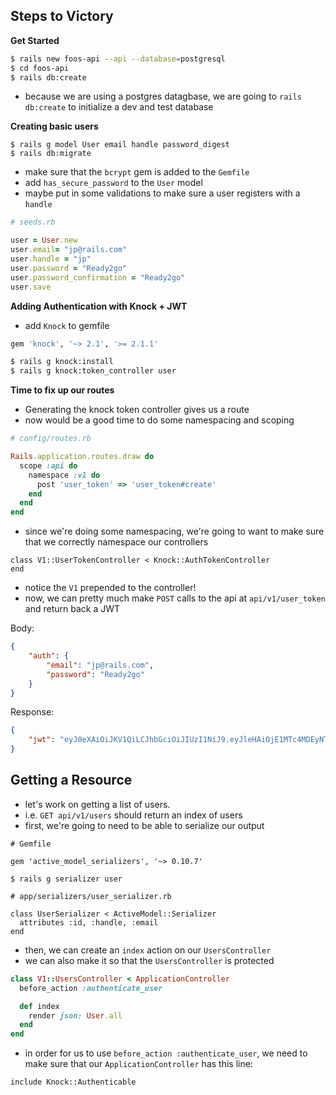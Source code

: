 ## Steps to Victory

__Get Started__

```bash
$ rails new foos-api --api --database=postgresql
$ cd foos-api
$ rails db:create
```

* because we are using a postgres datagbase, we are going to `rails db:create` to initialize a dev and test database

__Creating basic users__

```
$ rails g model User email handle password_digest
$ rails db:migrate

```

* make sure that the `bcrypt` gem is added to the `Gemfile`
* add `has_secure_password` to the `User` model
* maybe put in some validations to make sure a user registers with a `handle`

```ruby
# seeds.rb

user = User.new
user.email= "jp@rails.com"
user.handle = "jp"
user.password = "Ready2go"
user.password_confirmation = "Ready2go"
user.save
```

__Adding Authentication with Knock + JWT__

* add `Knock` to gemfile

```ruby
gem 'knock', '~> 2.1', '>= 2.1.1'
```

```bash
$ rails g knock:install
$ rails g knock:token_controller user
```

__Time to fix up our routes__

* Generating the knock token controller gives us a route
* now would be a good time to do some namespacing and scoping


```ruby
# config/routes.rb

Rails.application.routes.draw do
  scope :api do
    namespace :v1 do
      post 'user_token' => 'user_token#create'
    end
  end
end
```


* since we're doing some namespacing, we're going to want to make sure that we correctly namespace our controllers

```
class V1::UserTokenController < Knock::AuthTokenController
end
```

* notice the `V1` prepended to the controller!
* now, we can pretty much make `POST` calls to the api at `api/v1/user_token` and return back a JWT

Body:

```json
{
	"auth": {
		"email": "jp@rails.com",
		"password": "Ready2go"
	}
}
```

Response:

```json
{
    "jwt": "eyJ0eXAiOiJKV1QiLCJhbGciOiJIUzI1NiJ9.eyJleHAiOjE1MTc4MDEyNTcsInN1YiI6MX0.TnkIt3jzPYWxMSF2-DFjXfpLUVlcdt8LFmFe_fIIL0c"
}
```

## Getting a Resource

* let's work on getting a list of users.
* i.e. `GET api/v1/users` should return an index of users
* first, we're going to need to be able to serialize our output

```
# Gemfile

gem 'active_model_serializers', '~> 0.10.7'
```

```
$ rails g serializer user
```

```
# app/serializers/user_serializer.rb

class UserSerializer < ActiveModel::Serializer
  attributes :id, :handle, :email
end
```

* then, we can create an `index` action on our `UsersController`
* we can also make it so that the `UsersController` is protected

```ruby
class V1::UsersController < ApplicationController
  before_action :authenticate_user

  def index
    render json: User.all
  end
end
```

* in order for us to use `before_action :authenticate_user`, we need to make sure that our `ApplicationController` has this line:

```
include Knock::Authenticable
```
